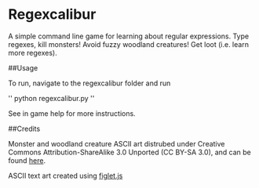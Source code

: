 Regexcalibur
================
A simple command line game for learning about regular expressions. Type regexes, kill monsters! Avoid fuzzy woodland creatures! Get loot (i.e. learn more regexes).

##Usage

To run, navigate to the regexcalibur folder and run

''
python regexcalibur.py
''

See in game help for more instructions.

##Credits

Monster and woodland creature ASCII art distrubed under Creative Commons Attribution-ShareAlike 3.0 Unported (CC BY-SA 3.0), and can be found [here](http://candybox2.net/ascii_art.html).

ASCII text art created using [figlet.js](https://github.com/patorjk/figlet.js)